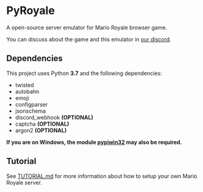 # PyRoyale
A open-source server emulator for Mario Royale browser game.

You can discuss about the game and this emulator in [our discord](https://discord.gg/RqszZY6).

## Dependencies
This project uses Python <b>3.7</b> and the following dependencies:
- twisted
- autobahn
- emoji
- configparser
- jsonschema
- discord_webhook **(OPTIONAL)**
- captcha **(OPTIONAL)**
- argon2 **(OPTIONAL)**

<b>If you are on Windows, the module <u>pypiwin32</u> may also be required.</b> 

## Tutorial
See [TUTORIAL.md](TUTORIAL.md) for more information about how to setup your own Mario Royale server.
